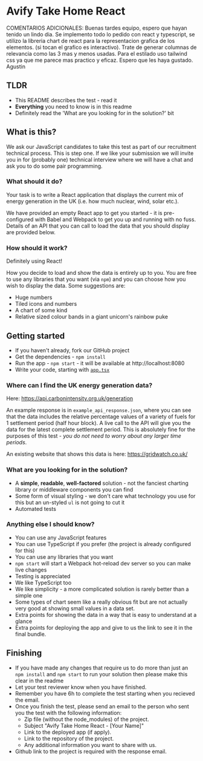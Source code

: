 # Avify Take Home React

COMENTARIOS ADICIONALES: 
Buenas tardes equipo, espero que hayan tenido un lindo dia. 
Se implemento todo lo pedido con react y typescript, se utilizo la libreria chart de react para la representacion grafica de los elementos. (si tocan el grafico es interactivo).
Trate de generar columnas de relevancia como las 3 mas y menos usadas. 
Para el estilado uso tailwind css ya que me parece mas practico y eficaz. 
Espero que les haya gustado. 
Agustin

## TLDR

-  This README describes the test - read it
-  **Everything** you need to know is in this readme
-  Definitely read the 'What are you looking for in the solution?' bit

## What is this?

We ask our JavaScript candidates to take this test as part of our recruitment technical process. This is step one. If we like your submission we will invite you in for (probably one) technical interview where we will have a chat and ask you to do some pair programming.

### What should it do?

Your task is to write a React application that displays the current mix of energy generation in the UK (i.e. how much nuclear, wind, solar etc.).

We have provided an empty React app to get you started - it is pre-configured with Babel and Webpack to get you up and running with no fuss. Details of an API that you can call to load the data that you should display are provided below.

### How should it work?

Definitely using React!

How you decide to load and show the data is entirely up to you.
You are free to use any libraries that you want (via `npm`) and you can choose how you wish to display the data. Some suggestions are:

-  Huge numbers
-  Tiled icons and numbers
-  A chart of some kind
-  Relative sized colour bands in a giant unicorn's rainbow puke

## Getting started

-  If you haven't already, fork our GitHub project
-  Get the dependencies - `npm install`
-  Run the app - `npm start` - it will be available at http://localhost:8080
-  Write your code, starting with [`app.tsx`](./src/app.tsx)

### Where can I find the UK energy generation data?

Here: https://api.carbonintensity.org.uk/generation

An example response is in `example_api_response.json`, where you can see that the data includes the relative percentage values of a variety of fuels
for 1 settlement period (half hour block). A live call to the API will give you the data for the latest complete settlement period. This is absolutely fine for the purposes of this test - _you do not need to worry about any larger time periods_.

An existing website that shows this data is here: https://gridwatch.co.uk/

### What are you looking for in the solution?

-  A **simple**, **readable**, **well-factored** solution - not the fanciest charting library or middleware components you can find
-  Some form of visual styling - we don't care what technology you use for this but an un-styled `ul` is not going to cut it
-  Automated tests

### Anything else I should know?

-  You can use any JavaScript features
-  You can use TypeScript if you prefer (the project is already configured for this)
-  You can use any libraries that you want
-  `npm start` will start a Webpack hot-reload dev server so you can make live changes
-  Testing is appreciated
-  We like TypeScript too
-  We like simplicity - a more complicated solution is rarely better than a simple one
-  Some types of chart seem like a really obvious fit but are not actually very good at showing small values in a data set.
-  Extra points for showing the data in a way that is easy to understand at a glance
-  Extra points for deploying the app and give to us the link to see it in the final bundle.

## Finishing

-  If you have made any changes that require us to do more than just an `npm install` and `npm start` to run your solution then please make this clear in the readme
-  Let your test reviewer know when you have finished.
-  Remember you have 6h to complete the test starting when you recieved the email.
-  Once you finish the test, please send an email to the person who sent you the test with the following information:
   -  Zip file (without the node_modules) of the project.
   -  Subject "Avify Take Home React - [Your Name]"
   -  Link to the deployed app (if apply).
   -  Link to the repository of the project.
   -  Any additional information you want to share with us.
-  Github link to the project is required with the response email.
